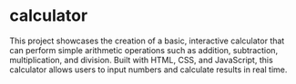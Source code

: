 # calculator
This project showcases the creation of a basic, interactive calculator that can perform simple arithmetic operations such as addition, subtraction, multiplication, and division. Built with HTML, CSS, and JavaScript, this calculator allows users to input numbers and calculate results in real time.
